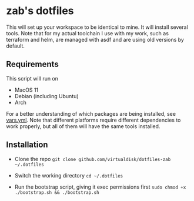 # zab's dotfiles

This will set up your workspace to be identical to mine. It will install several tools. 
Note that for my actual toolchain I use with my work, such as terraform and helm, are managed with asdf and are using old versions by default.

## Requirements

This script will run on
- MacOS 11
- Debian (including Ubuntu)
- Arch

For a better understanding of which packages are being installed, see [vars.yml](https://github.com/VirtualDisk/.dotfiles/blob/main/vars.yml). 
Note that different platforms require different dependencies to work properly, but all of them will have the same tools installed. 

## Installation

- Clone the repo
`git clone github.com/virtualdisk/dotfiles-zab ~/.dotfiles`

- Switch the working directory
    `cd ~/.dotfiles`

- Run the bootstrap script, giving it exec permissions first
    `sudo chmod +x ./bootstrap.sh && ./bootstrap.sh`

